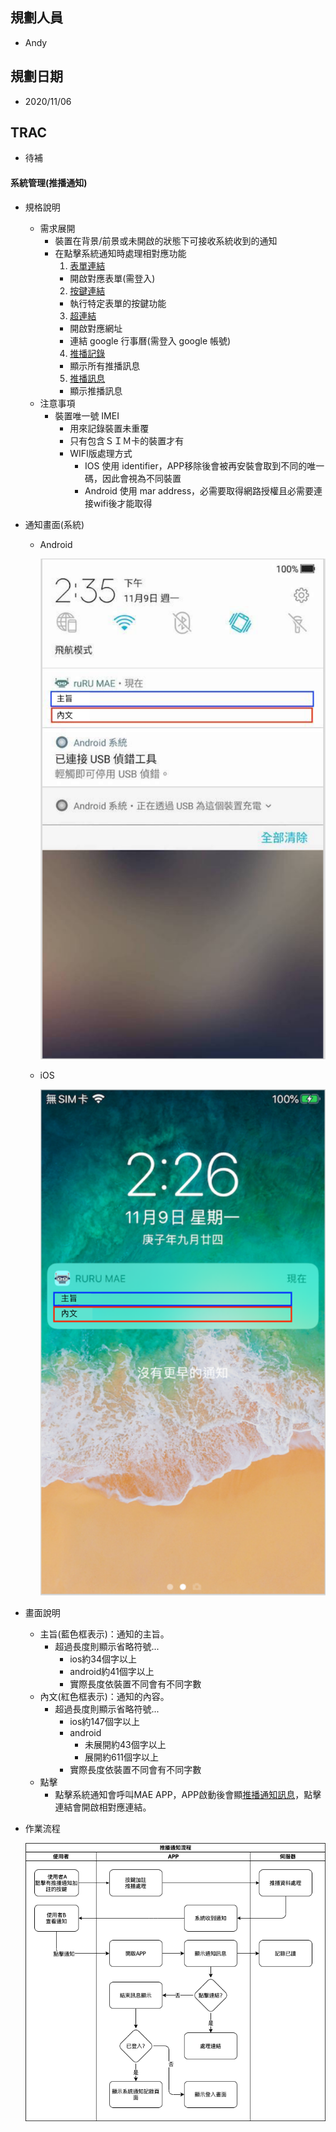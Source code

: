 ## <div id="user">規劃人員</div>
  * Andy

## <div id="updatedate">規劃日期</div>
  * 2020/11/06

## <div id="trac">TRAC</div>
  * 待補

#### <div id="notification_system">系統管理<path>(推播通知)</path></div>
* 規格說明
  * 需求展開
    * 裝置在背景/前景或未開啟的狀態下可接收系統收到的通知
    * 在點擊系統通知時處理相對應功能
      1. [表單連結](notification_formlink.md)
        * 開啟對應表單(需登入)
      2. [按鍵連結](notification_buttonlink.md)
        * 執行特定表單的按鍵功能
      3. [超連結](notification_hyperlink.md)
        * 開啟對應網址
        * 連結 google 行事曆(需登入 google 帳號)
      4. [推播記錄](notification_record.md)
        * 顯示所有推播訊息
      5. [推播訊息](notification_message.md)
        * 顯示推播訊息
  * 注意事項
    * 裝置唯一號 IMEI
      * 用來記錄裝置未重覆
      * 只有包含ＳＩＭ卡的裝置才有
      * WIFI版處理方式
        * IOS 使用 identifier，APP移除後會被再安裝會取到不同的唯一碼，因此會視為不同裝置
        * Android 使用 mar address，必需要取得網路授權且必需要連接wifi後才能取得
* 通知畫面(系統)
  * Android

    ![Notification android](./image/notification_android.png)
  
  * iOS
  
    ![Notification ios](./image/notification_ios.png)

* 畫面說明
  * 主旨(藍色框表示)：通知的主旨。
    * 超過長度則顯示省略符號...
      * ios約34個字以上
      * android約41個字以上
      * 實際長度依裝置不同會有不同字數
  * 內文(紅色框表示)：通知的內容。
    * 超過長度則顯示省略符號...
      * ios約147個字以上
      * android
        * 未展開約43個字以上
        * 展開約611個字以上
      * 實際長度依裝置不同會有不同字數
  * 點擊
    * 點擊系統通知會呼叫MAE APP，APP啟動後會顯[推播通知訊息](notification_message.md)，點擊連結會開啟相對應連結。

* <p id="workflow">作業流程</>

  ![Notification System](./image/workflow_system.png)
